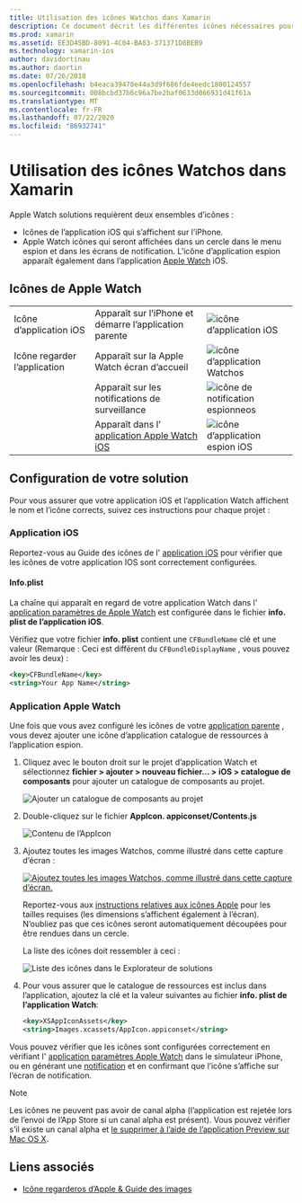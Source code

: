```yaml
---
title: Utilisation des icônes Watchos dans Xamarin
description: Ce document décrit les différentes icônes nécessaires pour une application Watchos et explique comment configurer une solution pour inclure ces icônes.
ms.prod: xamarin
ms.assetid: EE3D45BD-8091-4C04-BA83-371371D8BEB9
ms.technology: xamarin-ios
author: davidortinau
ms.author: daortin
ms.date: 07/26/2018
ms.openlocfilehash: b4eaca39470e44a3d9f686fde4eedc1800124557
ms.sourcegitcommit: 008bcbd37b6c96a7be2baf0633d066931d41f61a
ms.translationtype: MT
ms.contentlocale: fr-FR
ms.lasthandoff: 07/22/2020
ms.locfileid: "86932741"
---
```

# <a name="working-with-watchos-icons-in-xamarin"></a>Utilisation des icônes Watchos dans Xamarin

Apple Watch solutions requièrent deux ensembles d’icônes :

- Icônes de l’application iOS qui s’affichent sur l’iPhone.
- Apple Watch icônes qui seront affichées dans un cercle dans le menu espion et dans les écrans de notification. L’icône d’application espion apparaît également dans l’application [Apple Watch](~/ios/watchos/app-fundamentals/settings.md) iOS.

## <a name="apple-watch-icons"></a>Icônes de Apple Watch

| | | |
|-|-|-|
|Icône d’application iOS|Apparaît sur l’iPhone et démarre l’application parente|![icône d’application iOS](icons-images/icon-ios.png)|
|Icône regarder l’application|Apparaît sur la Apple Watch écran d’accueil|![icône d’application Watchos](icons-images/icon-home.png)|
||Apparaît sur les notifications de surveillance|![icône de notification espionneos](icons-images/notification-icon.png)|
||Apparaît dans l' [application Apple Watch iOS](~/ios/watchos/app-fundamentals/settings.md)|![icône d’application espion iOS](icons-images/watch-app-sml.png)|

## <a name="configuring-your-solution"></a>Configuration de votre solution

Pour vous assurer que votre application iOS et l’application Watch affichent le nom et l’icône corrects, suivez ces instructions pour chaque projet :

### <a name="ios-app"></a>Application iOS

Reportez-vous au Guide des icônes de l' [application iOS](~/ios/app-fundamentals/images-icons/app-icons.md) pour vérifier que les icônes de votre application IOS sont correctement configurées.

#### <a name="infoplist"></a>Info.plist

La chaîne qui apparaît en regard de votre application Watch dans l' [application paramètres de Apple Watch](~/ios/watchos/app-fundamentals/settings.md) est configurée dans le fichier **info. plist de l’application iOS**.

Vérifiez que votre fichier **info. plist** contient une `CFBundleName` clé et une valeur (Remarque : Ceci est différent du `CFBundleDisplayName` , vous pouvez avoir les deux) :

```xml
<key>CFBundleName</key>
<string>Your App Name</string>
```

### <a name="apple-watch-app"></a>Application Apple Watch

Une fois que vous avez configuré les icônes de votre [application parente](~/ios/watchos/app-fundamentals/parent-app.md) , vous devez ajouter une icône d’application catalogue de ressources à l’application espion.

1. Cliquez avec le bouton droit sur le projet d’application Watch et sélectionnez **fichier > ajouter > nouveau fichier... > iOS > catalogue de composants** pour ajouter un catalogue de composants au projet.

    ![Ajouter un catalogue de composants au projet](icons-images/newasset.png)

2. Double-cliquez sur le fichier **AppIcon. appiconset/Contents.js**

    ![Contenu de l’AppIcon](icons-images/xcassets-iconset-sml.png)

3. Ajoutez toutes les images Watchos, comme illustré dans cette capture d’écran :

    [![Ajoutez toutes les images Watchos, comme illustré dans cette capture d’écran.](icons-images/appicons-sml.png)](icons-images/appicons.png#lightbox)

    Reportez-vous aux [instructions relatives aux icônes Apple](https://developer.apple.com/design/human-interface-guidelines/watchos/icons-and-images/menu-icons/) pour les tailles requises (les dimensions s’affichent également à l’écran). N’oubliez pas que ces icônes seront automatiquement découpées pour être rendues dans un cercle.

    La liste des icônes doit ressembler à ceci :

    ![Liste des icônes dans le Explorateur de solutions](icons-images/xcassets-complete-sml.png)

4. Pour vous assurer que le catalogue de ressources est inclus dans l’application, ajoutez la clé et la valeur suivantes au fichier **info. plist de l’application Watch**:

    ```xml
    <key>XSAppIconAssets</key>
    <string>Images.xcassets/AppIcon.appiconset</string>
    ```

Vous pouvez vérifier que les icônes sont configurées correctement en vérifiant l' [application paramètres Apple Watch](~/ios/watchos/app-fundamentals/settings.md) dans le simulateur iPhone, ou en générant une [notification](~/ios/watchos/platform/notifications.md) et en confirmant que l’icône s’affiche sur l’écran de notification.

> [!NOTE]
> Les icônes ne peuvent pas avoir de canal alpha (l’application est rejetée lors de l’envoi de l’App Store si un canal alpha est présent). Vous pouvez vérifier s’il existe un canal alpha et [le supprimer à l’aide de l’application Preview sur Mac OS X](~/ios/watchos/troubleshooting.md#noalpha).

## <a name="related-links"></a>Liens associés

- [Icône regarderos d’Apple & Guide des images](https://developer.apple.com/design/human-interface-guidelines/watchos/icons-and-images/)
